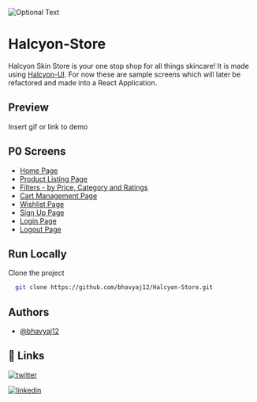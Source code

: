 ![Optional Text](/assets/favicon.ico)

# Halcyon-Store

Halcyon Skin Store is your one stop shop for all things skincare! It is made using [Halcyon-UI](https://github.com/bhavyaj12/HalcyonUI). For now these are sample screens which will later be refactored and made into a React Application.


## Preview

Insert gif or link to demo


## P0 Screens

- [Home Page]()
- [Product Listing Page]()
- [Filters - by Price, Category and Ratings]()
- [Cart Management Page]()
- [Wishlist Page]()
- [Sign Up Page]()
- [Login Page]()
- [Logout Page]()

## Run Locally

Clone the project

```bash
  git clone https://github.com/bhavyaj12/Halcyon-Store.git
```

## Authors

- [@bhavyaj12](https://github.com/bhavyaj12)


## 🔗 Links

[![twitter](https://img.shields.io/badge/twitter-1DA1F2?style=for-the-badge&logo=twitter&logoColor=white)](https://twitter.com/bhavzlearn) 

[![linkedin](https://img.shields.io/badge/linkedin-0A66C2?style=for-the-badge&logo=linkedin&logoColor=white)](https://www.linkedin.com/in/bhavya-joshi-438178184)
